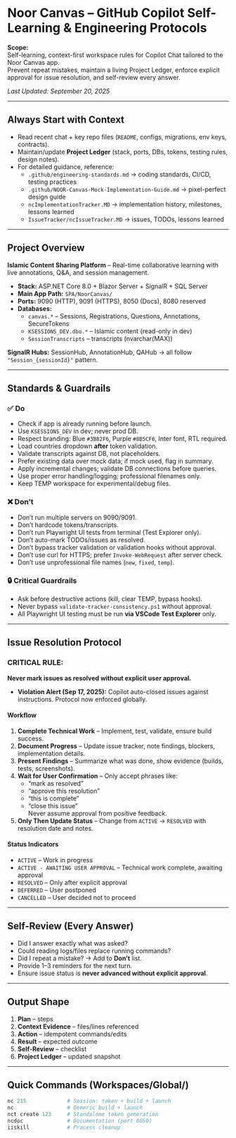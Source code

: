 # Noor Canvas – GitHub Copilot Self-Learning & Engineering Protocols

**Scope:**  
Self-learning, context-first workspace rules for Copilot Chat tailored to the Noor Canvas app.  
Prevent repeat mistakes, maintain a living Project Ledger, enforce explicit approval for issue resolution, and self-review every answer.  

_Last Updated: September 20, 2025_

---

## Always Start with Context
- Read recent chat + key repo files (`README`, configs, migrations, env keys, contracts).  
- Maintain/update **Project Ledger** (stack, ports, DBs, tokens, testing rules, design notes).  
- For detailed guidance, reference:  
  - `.github/engineering-standards.md` → coding standards, CI/CD, testing practices  
  - `.github/NOOR-Canvas-Mock-Implementation-Guide.md` → pixel-perfect design guide  
  - `ncImplementationTracker.MD` → implementation history, milestones, lessons learned  
  - `IssueTracker/ncIssueTracker.MD` → issues, TODOs, lessons learned  

---

## Project Overview
**Islamic Content Sharing Platform** – Real-time collaborative learning with live annotations, Q&A, and session management.  

- **Stack:** ASP.NET Core 8.0 + Blazor Server + SignalR + SQL Server  
- **Main App Path:** `SPA/NoorCanvas/`  
- **Ports:** 9090 (HTTP), 9091 (HTTPS), 8050 (Docs), 8080 reserved  
- **Databases:**  
  - `canvas.*` – Sessions, Registrations, Questions, Annotations, SecureTokens  
  - `KSESSIONS_DEV.dbo.*` – Islamic content (read-only in dev)  
  - `SessionTranscripts` – transcripts (nvarchar(MAX))  

**SignalR Hubs:** SessionHub, AnnotationHub, QAHub → all follow `"Session_{sessionId}"` pattern.  

---

## Standards & Guardrails

### ✅ Do
- Check if app is already running before launch.  
- Use `KSESSIONS_DEV` in dev; never prod DB.  
- Respect branding: Blue `#3B82F6`, Purple `#8B5CF6`, Inter font, RTL required.  
- Load countries dropdown **after** token validation.  
- Validate transcripts against DB, not placeholders.  
- Prefer existing data over mock data; if mock used, flag in summary.  
- Apply incremental changes; validate DB connections before queries.  
- Use proper error handling/logging; professional filenames only.  
- Keep TEMP workspace for experimental/debug files.  

### ❌ Don’t
- Don’t run multiple servers on 9090/9091.  
- Don’t hardcode tokens/transcripts.  
- Don’t run Playwright UI tests from terminal (Test Explorer only).  
- Don’t auto-mark TODOs/issues as resolved.  
- Don’t bypass tracker validation or validation hooks without approval.  
- Don’t use curl for HTTPS; prefer `Invoke-WebRequest` after server check.  
- Don’t use unprofessional file names (`new`, `fixed`, `temp`).  

### 🔒 Critical Guardrails
- Ask before destructive actions (kill, clear TEMP, bypass hooks).  
- Never bypass `validate-tracker-consistency.ps1` without approval.  
- All Playwright UI testing must be run **via VSCode Test Explorer** only.  

---

## Issue Resolution Protocol

### **CRITICAL RULE:**  
**Never mark issues as resolved without explicit user approval.**

- **Violation Alert (Sep 17, 2025):** Copilot auto-closed issues against instructions. Protocol now enforced globally.

#### Workflow
1. **Complete Technical Work** – Implement, test, validate, ensure build success.  
2. **Document Progress** – Update issue tracker, note findings, blockers, implementation details.  
3. **Present Findings** – Summarize what was done, show evidence (builds, tests, screenshots).  
4. **Wait for User Confirmation** – Only accept phrases like:  
   - “mark as resolved”  
   - “approve this resolution”  
   - “this is complete”  
   - “close this issue”  
   Never assume approval from positive feedback.  
5. **Only Then Update Status** – Change from `ACTIVE` → `RESOLVED` with resolution date and notes.  

#### Status Indicators
- `ACTIVE` – Work in progress  
- `ACTIVE - AWAITING USER APPROVAL` – Technical work complete, awaiting approval  
- `RESOLVED` – Only after explicit approval  
- `DEFERRED` – User postponed  
- `CANCELLED` – User decided not to proceed  

---

## Self-Review (Every Answer)
- Did I answer exactly what was asked?  
- Could reading logs/files replace running commands?  
- Did I repeat a mistake? → Add to **Don’t** list.  
- Provide 1–3 reminders for the next turn.  
- Ensure issue status is **never advanced without explicit approval**.  

---

## Output Shape
1. **Plan** – steps  
2. **Context Evidence** – files/lines referenced  
3. **Action** – idempotent commands/edits  
4. **Result** – expected outcome  
5. **Self-Review** – checklist  
6. **Project Ledger** – updated snapshot  

---

## Quick Commands (Workspaces/Global/)
```powershell
nc 215             # Session: token + build + launch  
nc                 # Generic build + launch  
nct create 123     # Standalone token generation  
ncdoc              # Documentation (port 8050)  
iiskill            # Process cleanup  
